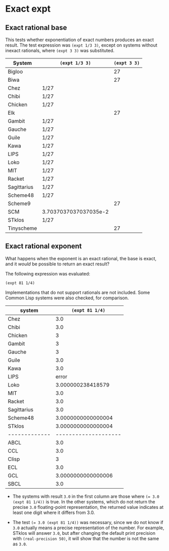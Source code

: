 # Exact expt

## Exact rational base

This tests whether exponentiation of exact numbers produces an exact result.
The test expression was `(expt 1/3 3)`, except on systems without inexact rationals, where `(expt 3 3)` was substituted.


| System      | `(expt 1/3 3)`        | `(expt 3 3)` |
|-------------|-----------------------|--------------|
| Bigloo      |                       | 27           |
| Biwa        |                       | 27           |
| Chez        | 1/27                  |              |
| Chibi       | 1/27                  |              |
| Chicken     | 1/27                  |              |
| Elk         |                       | 27           |
| Gambit      | 1/27                  |              |
| Gauche      | 1/27                  |              |
| Guile       | 1/27                  |              |
| Kawa        | 1/27                  |              |
| LIPS        | 1/27                  |              |
| Loko        | 1/27                  |              |
| MIT         | 1/27                  |              |
| Racket      | 1/27                  |              |
| Sagittarius | 1/27                  |              |
| Scheme48    | 1/27                  |              |
| Scheme9     |                       | 27           |
| SCM         | 3.7037037037037035e-2 |              |
| STklos      | 1/27                  |              |
| Tinyscheme  |                       | 27           |


## Exact rational exponent

What happens when the exponent is an exact rational, the base is exact, and it *would* be possible to return an exact result?

The following expression was evaluated:

```
(expt 81 1/4)
```

Implementations that do not support rationals are not included.
Some Common Lisp systems were also checked, for comparison.

| system      | `(expt 81 1/4)`    |
|-------------|--------------------|
| Chez        | 3.0                |
| Chibi       | 3.0                |
| Chicken     | 3                  |
| Gambit      | 3                  |
| Gauche      | 3                  |
| Guile       | 3.0                |
| Kawa        | 3.0                |
| LIPS        | error              |
| Loko        | 3.000000238418579  |
| MIT         | 3.0                |
| Racket      | 3.0                |
| Sagittarius | 3.0                |
| Scheme48    | 3.0000000000000004 |
| STklos      | 3.0000000000000004 |
|-------------|--------------------|
| ABCL        | 3.0                |
| CCL         | 3.0                |
| Clisp       | 3                  |
| ECL         | 3.0                |
| GCL         | 3.0000000000000006 |
| SBCL        | 3.0                |

* The systems with result `3.0` in the first column are those where `(= 3.0 (expt 81 1/4))` is true.
  In the other systems, which do not return the precise `3.0` floating-point representation, the
  returned value indicates at least one digit where it differs from 3.0.

* The test  `(= 3.0 (expt 81 1/4))` was necessary, since we do not know if `3.0` actually means a
  precise representation of the number. For example, STklos will answer `3.0`, but after changing
  the default print precision with `(real-precision 50)`, it will show that the number is not
  the same as `3.0`.

